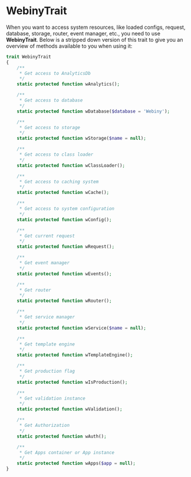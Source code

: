 # WebinyTrait

When you want to access system resources, like loaded configs, request, database, storage, router, event manager, etc., you need to use **WebinyTrait**. Below is a stripped down version of this trait to give you an overview of methods available to you when using it:

```php
trait WebinyTrait
{
    /**
     * Get access to AnalyticsDb
     */
    static protected function wAnalytics();

    /**
     * Get access to database
     */
    static protected function wDatabase($database = 'Webiny');

    /**
     * Get access to storage
     */
    static protected function wStorage($name = null);

    /**
     * Get access to class loader
     */
    static protected function wClassLoader();

    /**
     * Get access to caching system
     */
    static protected function wCache();

    /**
     * Get access to system configuration
     */
    static protected function wConfig();

    /**
     * Get current request
     */
    static protected function wRequest();

    /**
     * Get event manager
     */
    static protected function wEvents();

    /**
     * Get router
     */
    static protected function wRouter();

    /**
     * Get service manager
     */
    static protected function wService($name = null);

    /**
     * Get template engine
     */
    static protected function wTemplateEngine();

    /**
     * Get production flag
     */
    static protected function wIsProduction();

    /**
     * Get validation instance
     */
    static protected function wValidation();

    /**
     * Get Authorization
     */
    static protected function wAuth();

    /**
     * Get Apps container or App instance
     */
    static protected function wApps($app = null);
}
```

